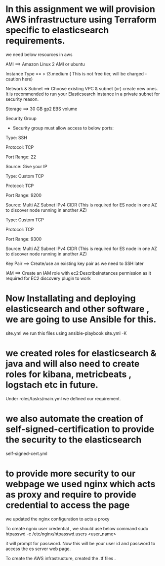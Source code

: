 # In this assignment we will provision AWS infrastructure using Terraform specific to elasticsearch requirements.
we need below resources in aws

AMI  ==> Amazon Linux 2 AMI or ubuntu

Instance Type == >  t3.medium ( This is not free tier, will be charged - caution here)

Network & Subnet ==> Choose existing VPC & subnet (or) create new ones. It is recommended to run your Elasticsearch instance in a private subnet for security reason.

Storage ==>  30 GB gp2 EBS volume

Security Group 
- Security group must allow access to below ports:

Type: SSH

Protocol: TCP

Port Range: 22

Source: Give your IP

Type: Custom TCP

Protocol: TCP

Port Range: 9200

Source: Multi AZ Subnet IPv4 CIDR (This is required for ES node in one AZ to discover node running in another AZ)

Type: Custom TCP

Protocol: TCP

Port Range: 9300

Source: Multi AZ Subnet IPv4 CIDR (This is required for ES node in one AZ to discover node running in another AZ)


Key Pair ==> Create/use an existing key pair as we need to SSH later

IAM ==>  Create an IAM role with ec2:DescribeInstances permission as it required for EC2 discovery plugin to work


# Now Installating and deploying elasticsearch and other software , we are going to use Ansible for this.
site.yml  we run this files using ansible-playbook site.yml -K

# we created roles for elasticsearch & java and will also need to create roles for kibana, metricbeats , logstach etc in future.
 Under roles/tasks/main.yml we defined our requirement.
 
 # we also automate the creation of self-signed-certification to provide the security to the elasticsearch
  self-signed-cert.yml
  
 # to provide more security to our webpage we used nginx which acts as proxy and require to provide credential to access the page
 we updated the nginx configuration to acts a proxy

To create ngnix user credential , we should use below command
sudo htpasswd -c /etc/nginx/htpasswd.users <user_name>

it will prompt for password. Now this will be your user id and password to access the es server web page.

To create the AWS infrastructure, created the .tf files .
